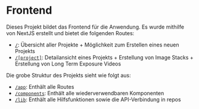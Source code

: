 # Frontend

Dieses Projekt bildet das Frontend für die Anwendung. Es wurde mithilfe von NextJS erstellt und bietet die folgenden Routes:

- [`/`](./app/page.tsx): Übersicht aller Projekte + Möglichkeit zum Erstellen eines neuen Projekts
- [`/[project]`](./app/[project]/page.tsx): Detailansicht eines Projekts + Erstellung von Image Stacks + Erstellung von Long Term Exposure Videos

Die grobe Struktur des Projekts sieht wie folgt aus:

- [`/app`](./app): Enthält alle Routes
- [`/components`](./components): Enthält alle wiederverwendbaren Komponenten
- [`/lib`](./lib): Enthält alle Hilfsfunktionen sowie die API-Verbindung in repos

